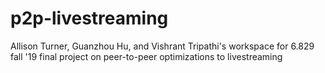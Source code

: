 # p2p-livestreaming
Allison Turner, Guanzhou Hu, and Vishrant Tripathi's workspace for 6.829 fall '19 final project on peer-to-peer optimizations to livestreaming
